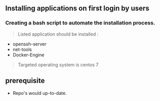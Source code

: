 ## Installing applications on first login by users
### Creating a bash script to automate the installation process.
 > Listed application should be installed :
  * openssh-server
  * net-tools
  * Docker-Engine
> Targeted operating system is centos 7

## prerequisite
 * Repo's would up-to-date.
